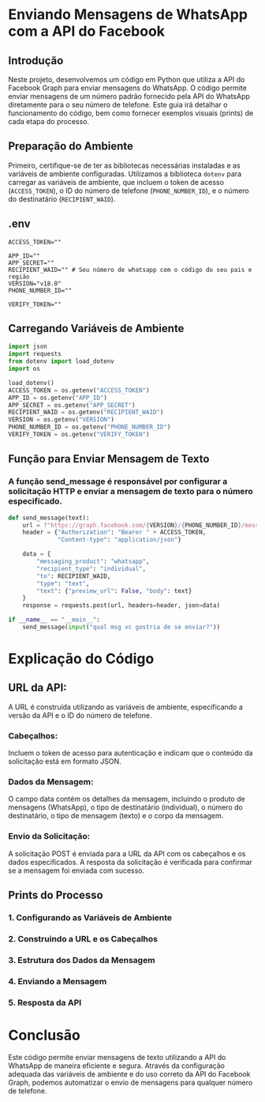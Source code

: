 # Enviando Mensagens de WhatsApp com a API do Facebook

## Introdução

Neste projeto, desenvolvemos um código em Python que utiliza a API do Facebook Graph para enviar mensagens do WhatsApp. O código permite enviar mensagens de um número padrão fornecido pela API do WhatsApp diretamente para o seu número de telefone. Este guia irá detalhar o funcionamento do código, bem como fornecer exemplos visuais (prints) de cada etapa do processo.

## Preparação do Ambiente

Primeiro, certifique-se de ter as bibliotecas necessárias instaladas e as variáveis de ambiente configuradas. Utilizamos a biblioteca `dotenv` para carregar as variáveis de ambiente, que incluem o token de acesso (`ACCESS_TOKEN`), o ID do número de telefone (`PHONE_NUMBER_ID`), e o número do destinatário (`RECIPIENT_WAID`).

## .env

```
ACCESS_TOKEN=""

APP_ID=""
APP_SECRET=""
RECIPIENT_WAID="" # Seu número de whatsapp com o código do seu pais e região
VERSION="v18.0"
PHONE_NUMBER_ID=""

VERIFY_TOKEN=""
```

## Carregando Variáveis de Ambiente

```python
import json
import requests
from dotenv import load_dotenv
import os

load_dotenv()
ACCESS_TOKEN = os.getenv("ACCESS_TOKEN")
APP_ID = os.getenv("APP_ID")
APP_SECRET = os.getenv("APP_SECRET")
RECIPIENT_WAID = os.getenv("RECIPIENT_WAID")
VERSION = os.getenv("VERSION")
PHONE_NUMBER_ID = os.getenv("PHONE_NUMBER_ID")
VERIFY_TOKEN = os.getenv("VERIFY_TOKEN")
```

## Função para Enviar Mensagem de Texto
### A função send_message é responsável por configurar a solicitação HTTP e enviar a mensagem de texto para o número especificado.

```python 
def send_message(text):
    url = f"https://graph.facebook.com/{VERSION}/{PHONE_NUMBER_ID}/messages"
    header = {"Authorization": "Bearer " + ACCESS_TOKEN,
              "Content-type": "application/json"}

    data = {
        "messaging_product": "whatsapp",
        "recipient_type": "individual",
        "to": RECIPIENT_WAID,
        "type": "text",
        "text": {"preview_url": False, "body": text}
    }
    response = requests.post(url, headers=header, json=data)

if __name__ == "__main__":
    send_message(input("qual msg vc gostria de se enviar?"))
```

# Explicação do Código
## URL da API:

A URL é construída utilizando as variáveis de ambiente, especificando a versão da API e o ID do número de telefone.

### Cabeçalhos:

Incluem o token de acesso para autenticação e indicam que o conteúdo da solicitação está em formato JSON.

### Dados da Mensagem:

O campo data contém os detalhes da mensagem, incluindo o produto de mensagens (WhatsApp), o tipo de destinatário (individual), o número do destinatário, o tipo de mensagem (texto) e o corpo da mensagem.

### Envio da Solicitação:

A solicitação POST é enviada para a URL da API com os cabeçalhos e os dados especificados. A resposta da solicitação é verificada para confirmar se a mensagem foi enviada com sucesso.

## Prints do Processo
### 1. Configurando as Variáveis de Ambiente

### 2. Construindo a URL e os Cabeçalhos

### 3. Estrutura dos Dados da Mensagem

### 4. Enviando a Mensagem

### 5. Resposta da API

# Conclusão
Este código permite enviar mensagens de texto utilizando a API do WhatsApp de maneira eficiente e segura. Através da configuração adequada das variáveis de ambiente e do uso correto da API do Facebook Graph, podemos automatizar o envio de mensagens para qualquer número de telefone. 

